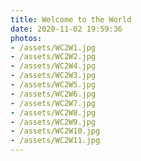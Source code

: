 ```yaml
---
title: Welcome to the World
date: 2020-11-02 19:59:36
photos:
- /assets/WC2W1.jpg
- /assets/WC2W2.jpg
- /assets/WC2W4.jpg
- /assets/WC2W3.jpg
- /assets/WC2W5.jpg
- /assets/WC2W6.jpg
- /assets/WC2W7.jpg
- /assets/WC2W8.jpg
- /assets/WC2W9.jpg
- /assets/WC2W10.jpg
- /assets/WC2W11.jpg
---
```

 
